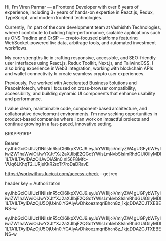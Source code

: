 Hi, I’m Viren Parmar — a Frontend Developer with over 6 years of experience, including 3+ years of hands-on expertise in React.js, Redux, TypeScript, and modern frontend technologies.

Currently, I’m part of the core development team at Vashishth Technologies, where I contribute to building high-performance, scalable applications such as ONS Trading and CrSIP — crypto-focused platforms featuring WebSocket-powered live data, arbitrage tools, and automated investment workflows.

My core strengths lie in crafting responsive, accessible, and SEO-friendly user interfaces using React.js, Redux Toolkit, Next.js, and TailwindCSS. I also bring experience in Web3 integration, working with blockchain APIs and wallet connectivity to create seamless crypto user experiences.

Previously, I’ve worked with Accelerated Business Solutions and PeaceInfotech, where I focused on cross-browser compatibility, accessibility, and building dynamic UI components that enhance usability and performance.

I value clean, maintainable code, component-based architecture, and collaborative development environments. I’m now seeking opportunities in product-based companies where I can work on impactful projects and continue growing in a fast-paced, innovative setting.

BRKPP9161P

Bearer eyJhbGciOiJIUzI1NiIsInR5cCI6IkpXVCJ9.eyJuYW1lIjoiVmlyZW4gUGFybWFyIiwiZW1haWwiOiJwYXJtYXJ2aXJlbjE2QGdtYWlsLmNvbSIsImRhdGUiOiIyMDI1LTA1LTAyIDAzOjUwOjA5In0.nl56F8Mfc-VUq6LKhqT2_URjeKkR2sxTr7roDaDRavE


https://workwithus.lucioai.com/access-check - get req 

header key = Authorization

eyJhbGciOiJIUzI1NiIsInR5cCI6IkpXVCJ9.eyJuYW1lIjoiVmlyZW4gUGFybWFyIiwiZW1haWwiOiJwYXJtYXJ2aXJlbjE2QGdtYWlsLmNvbSIsImRhdGUiOiIyMDI1LTA1LTAyIDAzOjU5OjUxIn0.YGAlyAvDhkoezmqriBhon8z_1kjqDDAZCJTXEBENS-w

eyJhbGciOiJIUzI1NiIsInR5cCI6IkpXVCJ9.eyJuYW1lIjoiVmlyZW4gUGFybWFyIiwiZW1haWwiOiJwYXJtYXJ2aXJlbjE2QGdtYWlsLmNvbSIsImRhdGUiOiIyMDI1LTA1LTAyIDAzOjU5OjUxIn0.YGAlyAvDhkoezmqriBhon8z_1kjqDDAZCJTXEBENS-w